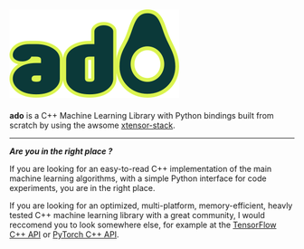 ![alt text](https://github.com/agaz1985/ado/blob/main/logo/logo.png?raw=true)
---

**ado** is a C++ Machine Learning Library with Python bindings built from scratch by using the awsome [xtensor-stack](https://github.com/xtensor-stack).

---
***Are you in the right place ?***

If you are looking for an easy-to-read C++ implementation of the main machine learning algorithms, with a simple Python interface for code experiments, you are in the right place.

If you are looking for an optimized, multi-platform, memory-efficient, heavly tested C++ machine learning library with a great community, I would reccomend you to look somewhere else, for example at the [TensorFlow C++ API](https://www.tensorflow.org/api_docs/cc) or [PyTorch C++ API](https://pytorch.org/cppdocs/).
